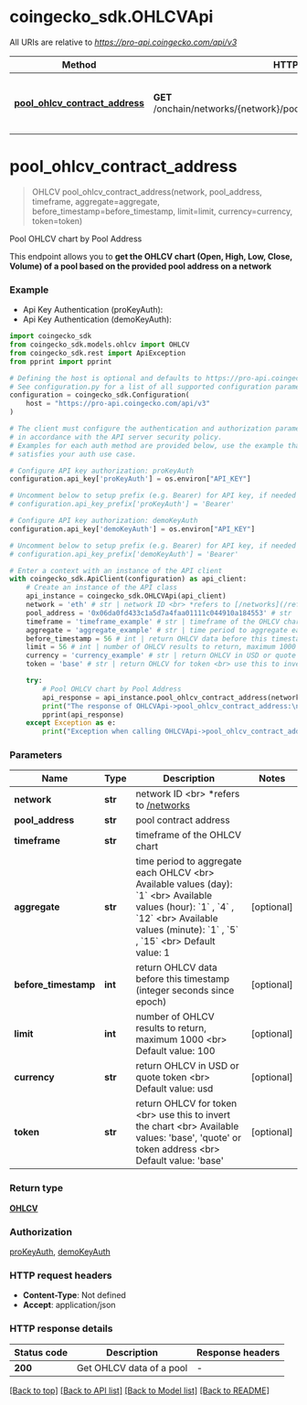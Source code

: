# coingecko_sdk.OHLCVApi

All URIs are relative to *https://pro-api.coingecko.com/api/v3*

Method | HTTP request | Description
------------- | ------------- | -------------
[**pool_ohlcv_contract_address**](OHLCVApi.md#pool_ohlcv_contract_address) | **GET** /onchain/networks/{network}/pools/{pool_address}/ohlcv/{timeframe} | Pool OHLCV chart by Pool Address


# **pool_ohlcv_contract_address**
> OHLCV pool_ohlcv_contract_address(network, pool_address, timeframe, aggregate=aggregate, before_timestamp=before_timestamp, limit=limit, currency=currency, token=token)

Pool OHLCV chart by Pool Address

This endpoint allows you to **get the OHLCV chart (Open, High, Low, Close, Volume) of a pool based on the provided pool address on a network**

### Example

* Api Key Authentication (proKeyAuth):
* Api Key Authentication (demoKeyAuth):

```python
import coingecko_sdk
from coingecko_sdk.models.ohlcv import OHLCV
from coingecko_sdk.rest import ApiException
from pprint import pprint

# Defining the host is optional and defaults to https://pro-api.coingecko.com/api/v3
# See configuration.py for a list of all supported configuration parameters.
configuration = coingecko_sdk.Configuration(
    host = "https://pro-api.coingecko.com/api/v3"
)

# The client must configure the authentication and authorization parameters
# in accordance with the API server security policy.
# Examples for each auth method are provided below, use the example that
# satisfies your auth use case.

# Configure API key authorization: proKeyAuth
configuration.api_key['proKeyAuth'] = os.environ["API_KEY"]

# Uncomment below to setup prefix (e.g. Bearer) for API key, if needed
# configuration.api_key_prefix['proKeyAuth'] = 'Bearer'

# Configure API key authorization: demoKeyAuth
configuration.api_key['demoKeyAuth'] = os.environ["API_KEY"]

# Uncomment below to setup prefix (e.g. Bearer) for API key, if needed
# configuration.api_key_prefix['demoKeyAuth'] = 'Bearer'

# Enter a context with an instance of the API client
with coingecko_sdk.ApiClient(configuration) as api_client:
    # Create an instance of the API class
    api_instance = coingecko_sdk.OHLCVApi(api_client)
    network = 'eth' # str | network ID <br> *refers to [/networks](/reference/networks-list)
    pool_address = '0x06da0fd433c1a5d7a4faa01111c044910a184553' # str | pool contract address
    timeframe = 'timeframe_example' # str | timeframe of the OHLCV chart
    aggregate = 'aggregate_example' # str | time period to aggregate each OHLCV <br> Available values (day): `1` <br> Available values (hour): `1` , `4` , `12` <br> Available values (minute): `1` , `5` , `15` <br> Default value: 1 (optional)
    before_timestamp = 56 # int | return OHLCV data before this timestamp (integer seconds since epoch) (optional)
    limit = 56 # int | number of OHLCV results to return, maximum 1000 <br> Default value: 100 (optional)
    currency = 'currency_example' # str | return OHLCV in USD or quote token <br> Default value: usd (optional)
    token = 'base' # str | return OHLCV for token <br> use this to invert the chart <br> Available values: 'base', 'quote' or token address <br> Default value: 'base' (optional)

    try:
        # Pool OHLCV chart by Pool Address
        api_response = api_instance.pool_ohlcv_contract_address(network, pool_address, timeframe, aggregate=aggregate, before_timestamp=before_timestamp, limit=limit, currency=currency, token=token)
        print("The response of OHLCVApi->pool_ohlcv_contract_address:\n")
        pprint(api_response)
    except Exception as e:
        print("Exception when calling OHLCVApi->pool_ohlcv_contract_address: %s\n" % e)
```



### Parameters


Name | Type | Description  | Notes
------------- | ------------- | ------------- | -------------
 **network** | **str**| network ID &lt;br&gt; *refers to [/networks](/reference/networks-list) | 
 **pool_address** | **str**| pool contract address | 
 **timeframe** | **str**| timeframe of the OHLCV chart | 
 **aggregate** | **str**| time period to aggregate each OHLCV &lt;br&gt; Available values (day): &#x60;1&#x60; &lt;br&gt; Available values (hour): &#x60;1&#x60; , &#x60;4&#x60; , &#x60;12&#x60; &lt;br&gt; Available values (minute): &#x60;1&#x60; , &#x60;5&#x60; , &#x60;15&#x60; &lt;br&gt; Default value: 1 | [optional] 
 **before_timestamp** | **int**| return OHLCV data before this timestamp (integer seconds since epoch) | [optional] 
 **limit** | **int**| number of OHLCV results to return, maximum 1000 &lt;br&gt; Default value: 100 | [optional] 
 **currency** | **str**| return OHLCV in USD or quote token &lt;br&gt; Default value: usd | [optional] 
 **token** | **str**| return OHLCV for token &lt;br&gt; use this to invert the chart &lt;br&gt; Available values: &#39;base&#39;, &#39;quote&#39; or token address &lt;br&gt; Default value: &#39;base&#39; | [optional] 

### Return type

[**OHLCV**](OHLCV.md)

### Authorization

[proKeyAuth](../README.md#proKeyAuth), [demoKeyAuth](../README.md#demoKeyAuth)

### HTTP request headers

 - **Content-Type**: Not defined
 - **Accept**: application/json

### HTTP response details

| Status code | Description | Response headers |
|-------------|-------------|------------------|
**200** | Get OHLCV data of a pool |  -  |

[[Back to top]](#) [[Back to API list]](../README.md#documentation-for-api-endpoints) [[Back to Model list]](../README.md#documentation-for-models) [[Back to README]](../README.md)

